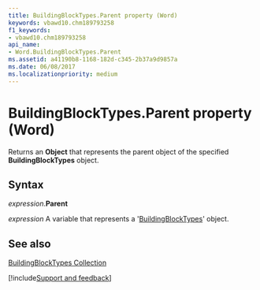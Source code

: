 ```yaml
---
title: BuildingBlockTypes.Parent property (Word)
keywords: vbawd10.chm189793258
f1_keywords:
- vbawd10.chm189793258
api_name:
- Word.BuildingBlockTypes.Parent
ms.assetid: a41190b8-1168-182d-c345-2b37a9d9857a
ms.date: 06/08/2017
ms.localizationpriority: medium
---
```



# BuildingBlockTypes.Parent property (Word)

Returns an **Object** that represents the parent object of the specified **BuildingBlockTypes** object.


## Syntax

_expression_.**Parent**

_expression_ A variable that represents a '[BuildingBlockTypes](Word.BuildingBlockTypes.md)' object.


## See also


[BuildingBlockTypes Collection](Word.BuildingBlockTypes.md)

[!include[Support and feedback](~/includes/feedback-boilerplate.md)]